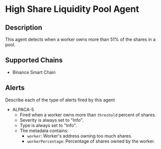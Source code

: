 # High Share Liquidity Pool Agent

## Description

This agent detects when a worker owns more than 51% of the shares in a pool. 

## Supported Chains

- Binance Smart Chain

## Alerts

Describe each of the type of alerts fired by this agent

- ALPACA-5
  - Fired when a worker owns more than `threshold` percent of shares.
  - Severity is always set to "Info".
  - Type is always set to "Info".
  - The metadata contains:
    - `worker`: Worker's address owning too much shares.
    - `workerPercentage`: Percentage of shares owned by the worker.

